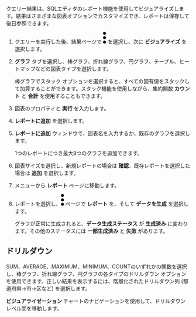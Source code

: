 クエリー結果は、SQLエディタのレポート機能を使用してビジュアライズします。結果はさまざまな図表オプションでカスタマイズでき、レポートは保存して後日参照できます。

1.  クエリーを実行した後、結果ページで ![Kabobメニュー アイコン](Images/kxu1689287376217.svg) を選択し、次に **ビジュアライズ** を選択します。


1.  **グラフ** タブを選択し、棒グラフ、折れ線グラフ、円グラフ、テーブル、ヒートマップなどの図表タイプを選択します。

     棒グラフでスタック オプションを選択すると、すべての固有値をスタックして加算することができます。スタック機能を使用しながら、集約関数 **カウント** と **合計** を使用することもできます。


1.  図表のプロパティと **実行** を入力します。


1.  **レポートに追加** を選択します。


1.  **レポートに追加** ウィンドウで、図表名を入力するか、既存のグラフを選択します。

    1つのレポートにつき最大8つのグラフを追加できます。


1.  図表サイズを選択し、新規レポートの場合は **確認**、既存レポートを選択した場合は **追加** を選択します。


1.  メニューから **レポート** ページに移動します。


1.  レポートを選択し、![Kabobメニュー アイコン](Images/kxu1689287376217.svg) ページで **レポート** を、そして **データを生成** を選択します。

    グラフが正常に生成されると、**データ生成ステータス** が **生成済み** に変わります。その他のステータスには **一部生成済み** と **失敗** があります。


## ドリルダウン


SUM、AVERAGE、MAXIMUM、MINIMUM、COUNTのいずれかの関数を選択し、棒グラフ、折れ線グラフ、円グラフの各タイプのドリルダウン オプションを使用できます。正しい結果を表示するには、階層化されたドリルダウン列 (都道府県→市→区など) を選択します。

**ビジュアライゼーション** チャートのナビゲーションを使用して、ドリルダウン レベル間を移動します。

